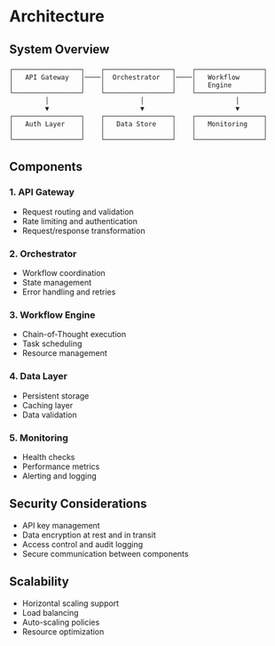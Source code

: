 # Architecture

## System Overview
```
┌─────────────────┐    ┌─────────────────┐    ┌─────────────────┐
│   API Gateway   │────│  Orchestrator   │────│   Workflow      │
│                 │    │                 │    │   Engine        │
└─────────────────┘    └─────────────────┘    └─────────────────┘
         │                       │                       │
         ▼                       ▼                       ▼
┌─────────────────┐    ┌─────────────────┐    ┌─────────────────┐
│   Auth Layer    │    │   Data Store    │    │   Monitoring    │
│                 │    │                 │    │                 │
└─────────────────┘    └─────────────────┘    └─────────────────┘
```

## Components

### 1. API Gateway
- Request routing and validation
- Rate limiting and authentication
- Request/response transformation

### 2. Orchestrator
- Workflow coordination
- State management
- Error handling and retries

### 3. Workflow Engine
- Chain-of-Thought execution
- Task scheduling
- Resource management

### 4. Data Layer
- Persistent storage
- Caching layer
- Data validation

### 5. Monitoring
- Health checks
- Performance metrics
- Alerting and logging

## Security Considerations
- API key management
- Data encryption at rest and in transit
- Access control and audit logging
- Secure communication between components

## Scalability
- Horizontal scaling support
- Load balancing
- Auto-scaling policies
- Resource optimization
